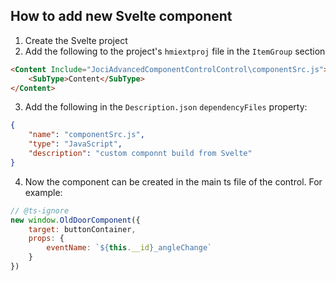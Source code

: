 ## How to add new Svelte component
1. Create the Svelte project
2. Add the following to the project's `hmiextproj` file in the `ItemGroup` section
```html
<Content Include="JociAdvancedComponentControlControl\componentSrc.js">
    <SubType>Content</SubType>
</Content>
```
3. Add the following in the `Description.json` `dependencyFiles` property: 
```json
{
    "name": "componentSrc.js",
    "type": "JavaScript",
    "description": "custom componnt build from Svelte"
}
```
4. Now the component can be created in the main ts file of the control. For example: 
```javascript
// @ts-ignore
new window.OldDoorComponent({
    target: buttonContainer,
    props: {
        eventName: `${this.__id}_angleChange`
    }
})
```
